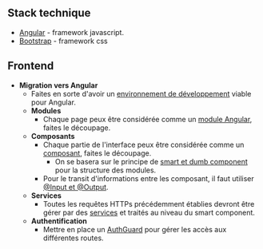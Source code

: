 ## Stack technique

- [Angular](https://angular.io/) - framework javascript.
- [Bootstrap](https://getbootstrap.com/docs/5.1/getting-started/introduction/) - framework css

## Frontend

-   **Migration vers Angular**
    -   Faites en sorte d'avoir un [environnement de développement](https://medium.com/geekculture/angular-a-beginners-guide-f8cd9ee7325) viable pour Angular.
    -   **Modules**
        -   Chaque page peux être considérée comme un [module Angular](https://medium.com/@josce.james7/an-introduction-to-angular-modules-c26d441e42fa), faites le découpage.
    -   **Composants**
        -   Chaque partie de l'interface peux être considérée comme un [composant](https://medium.com/yavar/angular-components-1e940f3f889e), faites le découpage.
            -   On se basera sur le principe de [smart et dumb component](https://medium.com/generic-ui/an-enterprise-approach-to-the-smart-and-dumb-components-pattern-in-angular-37b6000f91de) pour la structure des modules.
        -   Pour le transit d'informations entre les composant, il faut utiliser [@Input et @Output](https://medium.com/@jaydeepvpatil225/component-communication-in-angular-34a4c2ca93d4).
    -   **Services**   
        -   Toutes les requêtes HTTPs précédemment établies devront être gérer par des [services](https://medium.com/@redin.gaetan/angular-for-everyone-chapter-4-services-61beaa998a86) et traités au niveau du smart component.
    -   **Authentification**
        -   Mettre en place un [AuthGuard](https://medium.com/@ryanchenkie_40935/angular-authentication-using-route-guards-bf7a4ca13ae3) pour gérer les accès aux différentes routes.   